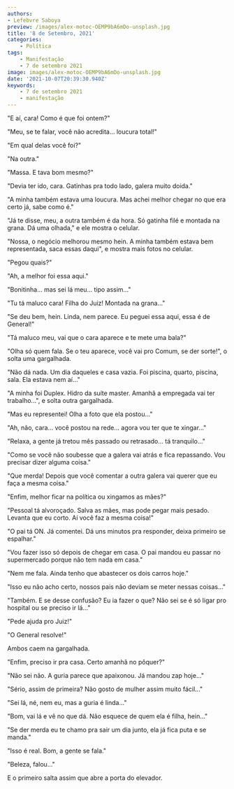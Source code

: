 ```yaml
---
authors:
- Lefebvre Saboya
preview: /images/alex-motoc-OEMP9bA6mDo-unsplash.jpg
title: '8 de Setembro, 2021'
categories:
    - Política
tags:
    - Manifestação
    - 7 de setembro 2021
image: images/alex-motoc-OEMP9bA6mDo-unsplash.jpg
date: '2021-10-07T20:39:30.940Z'
keywords:
    - 7 de setembro 2021
    - manifestação
---
```


"E aí, cara! Como é que foi ontem?"

"Meu, se te falar, você não acredita... loucura total!"

"Em qual delas você foi?"

"Na outra."

"Massa. E tava bom mesmo?"

"Devia ter ido, cara. Gatinhas pra todo lado, galera muito doida."

"A minha também estava uma loucura. Mas achei melhor chegar no que era certo já, sabe como é."

"Já te disse, meu, a outra também é da hora. Só gatinha filé e montada na grana. Dá uma olhada," e ele mostra o celular.

"Nossa, o negócio melhorou mesmo hein. A minha também estava bem representada, saca essas daqui", e mostra mais fotos no celular. 

"Pegou quais?"

"Ah, a melhor foi essa aqui."

"Bonitinha... mas sei lá meu... tipo assim..."

"Tu tá maluco cara! Filha do Juiz! Montada na grana..."

"Se deu bem, hein. Linda, nem parece. Eu peguei essa aqui, essa é de General!"

"Tá maluco meu, vai que o cara aparece e te mete uma bala?"

"Olha só quem fala. Se o teu aparece, você vai pro Comum, se der sorte!", o solta uma gargalhada.

"Não dá nada. Um dia daqueles e casa vazia. Foi piscina, quarto, piscina, sala. Ela estava nem aí..."

"A minha foi Duplex. Hidro da suíte master. Amanhã a empregada vai ter trabalho...", e solta outra gargalhada.

"Mas eu representei! Olha a foto que ela postou..."

"Ah, não, cara... você postou na rede... agora vou ter que te xingar..."

"Relaxa, a gente já tretou mês passado ou retrasado... tá tranquilo..."

"Como se você não soubesse que a galera vai atrás e fica repassando. Vou precisar dizer alguma coisa."

"Que merda! Depois que você comentar a outra galera vai querer que eu faça a mesma coisa."

"Enfim, melhor ficar na política ou xingamos as mães?"

"Pessoal tá alvoroçado. Salva as mães, mas pode pegar mais pesado. Levanta que eu corto. Aí você faz a mesma coisa!"

"O pai tá ON. Já comentei. Dá uns minutos pra responder, deixa primeiro se espalhar."

"Vou fazer isso só depois de chegar em casa.  O pai mandou eu passar no supermercado porque não tem nada em casa."

"Nem me fala. Ainda tenho que abastecer os dois carros hoje."

"Isso eu não acho certo, nossos pais não deviam se meter nessas coisas..."

"Também. E se desse confusão? Eu ia fazer o que? Não sei se é só ligar pro hospital ou se preciso ir lá..."

"Pede ajuda pro Juiz!"

"O General resolve!"

Ambos caem na gargalhada.

"Enfim, preciso ir pra casa. Certo amanhã no pôquer?"

"Não sei não. A guria parece que apaixonou. Já mandou zap hoje..."

"Sério, assim de primeira? Não gosto de mulher assim muito fácil..."

"Sei lá, né, nem eu, mas a guria é linda..."

"Bom, vai lá e vê no que dá. Não esquece de quem ela é filha, hein..."

"Se der merda eu te chamo pra sair um dia junto, ela já fica puta e se manda."

"Isso é real. Bom, a gente se fala."

"Beleza, falou..."

E o primeiro salta assim que abre a porta do elevador.
